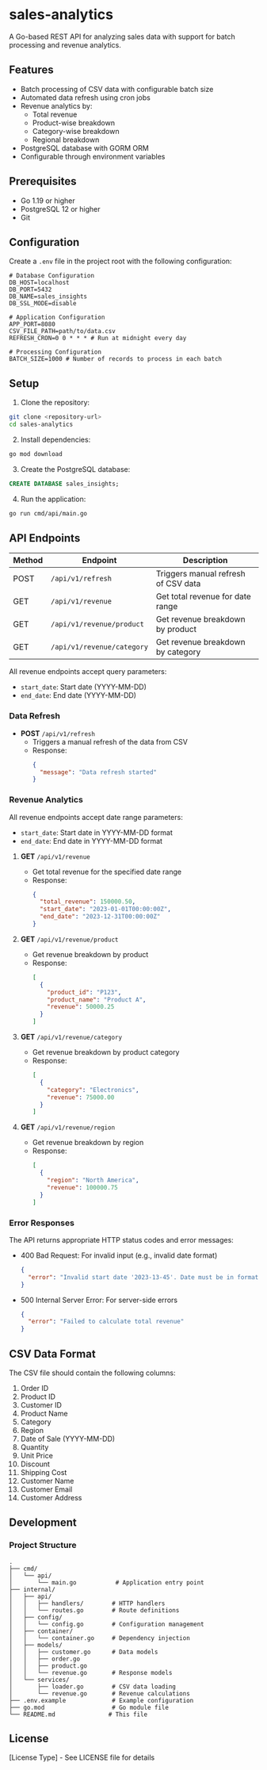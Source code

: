 # sales-analytics

A Go-based REST API for analyzing sales data with support for batch processing and revenue analytics.

## Features

- Batch processing of CSV data with configurable batch size
- Automated data refresh using cron jobs
- Revenue analytics by:
  - Total revenue
  - Product-wise breakdown
  - Category-wise breakdown
  - Regional breakdown
- PostgreSQL database with GORM ORM
- Configurable through environment variables

## Prerequisites

- Go 1.19 or higher
- PostgreSQL 12 or higher
- Git

## Configuration

Create a `.env` file in the project root with the following configuration:

```env
# Database Configuration
DB_HOST=localhost
DB_PORT=5432
DB_NAME=sales_insights
DB_SSL_MODE=disable

# Application Configuration
APP_PORT=8080
CSV_FILE_PATH=path/to/data.csv
REFRESH_CRON=0 0 * * * # Run at midnight every day

# Processing Configuration
BATCH_SIZE=1000 # Number of records to process in each batch
```

## Setup

1. Clone the repository:
```bash
git clone <repository-url>
cd sales-analytics
```

2. Install dependencies:
```bash
go mod download
```

3. Create the PostgreSQL database:
```sql
CREATE DATABASE sales_insights;
```

4. Run the application:
```bash
go run cmd/api/main.go
```

## API Endpoints

| Method | Endpoint | Description |
|--------|----------|-------------|
| POST | `/api/v1/refresh` | Triggers manual refresh of CSV data |
| GET | `/api/v1/revenue` | Get total revenue for date range |
| GET | `/api/v1/revenue/product` | Get revenue breakdown by product |
| GET | `/api/v1/revenue/category` | Get revenue breakdown by category |

All revenue endpoints accept query parameters:
- `start_date`: Start date (YYYY-MM-DD)
- `end_date`: End date (YYYY-MM-DD)

### Data Refresh

- **POST** `/api/v1/refresh`
  - Triggers a manual refresh of the data from CSV
  - Response:
    ```json
    {
      "message": "Data refresh started"
    }
    ```

### Revenue Analytics

All revenue endpoints accept date range parameters:
- `start_date`: Start date in YYYY-MM-DD format
- `end_date`: End date in YYYY-MM-DD format

1. **GET** `/api/v1/revenue`
   - Get total revenue for the specified date range
   - Response:
     ```json
     {
       "total_revenue": 150000.50,
       "start_date": "2023-01-01T00:00:00Z",
       "end_date": "2023-12-31T00:00:00Z"
     }
     ```

2. **GET** `/api/v1/revenue/product`
   - Get revenue breakdown by product
   - Response:
     ```json
     [
       {
         "product_id": "P123",
         "product_name": "Product A",
         "revenue": 50000.25
       }
     ]
     ```

3. **GET** `/api/v1/revenue/category`
   - Get revenue breakdown by product category
   - Response:
     ```json
     [
       {
         "category": "Electronics",
         "revenue": 75000.00
       }
     ]
     ```

4. **GET** `/api/v1/revenue/region`
   - Get revenue breakdown by region
   - Response:
     ```json
     [
       {
         "region": "North America",
         "revenue": 100000.75
       }
     ]
     ```

### Error Responses

The API returns appropriate HTTP status codes and error messages:

- 400 Bad Request: For invalid input (e.g., invalid date format)
  ```json
  {
    "error": "Invalid start date '2023-13-45'. Date must be in format YYYY-MM-DD"
  }
  ```

- 500 Internal Server Error: For server-side errors
  ```json
  {
    "error": "Failed to calculate total revenue"
  }
  ```

## CSV Data Format

The CSV file should contain the following columns:
1. Order ID
2. Product ID
3. Customer ID
4. Product Name
5. Category
6. Region
7. Date of Sale (YYYY-MM-DD)
8. Quantity
9. Unit Price
10. Discount
11. Shipping Cost
12. Customer Name
13. Customer Email
14. Customer Address

## Development

### Project Structure

```
.
├── cmd/
│   └── api/
│       └── main.go           # Application entry point
├── internal/
│   ├── api/
│   │   ├── handlers/        # HTTP handlers
│   │   └── routes.go        # Route definitions
│   ├── config/
│   │   └── config.go        # Configuration management
│   ├── container/
│   │   └── container.go     # Dependency injection
│   ├── models/
│   │   ├── customer.go      # Data models
│   │   ├── order.go
│   │   ├── product.go
│   │   └── revenue.go       # Response models
│   └── services/
│       ├── loader.go        # CSV data loading
│       └── revenue.go       # Revenue calculations
├── .env.example             # Example configuration
├── go.mod                   # Go module file
└── README.md               # This file
```

## License

[License Type] - See LICENSE file for details 
